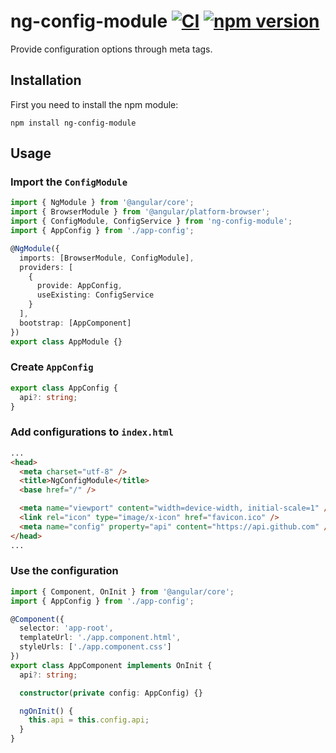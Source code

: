 # ng-config-module [![CI](https://github.com/domirs/ng-config-module/actions/workflows/ci.yml/badge.svg)](https://github.com/domirs/ng-config-module/actions/workflows/ci.yml) [![npm version](https://badge.fury.io/js/ng-config-module.svg)](https://badge.fury.io/js/ng-config-module)

Provide configuration options through meta tags.

## Installation

First you need to install the npm module:

`npm install ng-config-module`

## Usage

### Import the `ConfigModule`

```typescript
import { NgModule } from '@angular/core';
import { BrowserModule } from '@angular/platform-browser';
import { ConfigModule, ConfigService } from 'ng-config-module';
import { AppConfig } from './app-config';

@NgModule({
  imports: [BrowserModule, ConfigModule],
  providers: [
    {
      provide: AppConfig,
      useExisting: ConfigService
    }
  ],
  bootstrap: [AppComponent]
})
export class AppModule {}
```

### Create `AppConfig`

```typescript
export class AppConfig {
  api?: string;
}
```

### Add configurations to `index.html`

```html
...
<head>
  <meta charset="utf-8" />
  <title>NgConfigModule</title>
  <base href="/" />

  <meta name="viewport" content="width=device-width, initial-scale=1" />
  <link rel="icon" type="image/x-icon" href="favicon.ico" />
  <meta name="config" property="api" content="https://api.github.com" />
</head>
...
```

### Use the configuration

```typescript
import { Component, OnInit } from '@angular/core';
import { AppConfig } from './app-config';

@Component({
  selector: 'app-root',
  templateUrl: './app.component.html',
  styleUrls: ['./app.component.css']
})
export class AppComponent implements OnInit {
  api?: string;

  constructor(private config: AppConfig) {}

  ngOnInit() {
    this.api = this.config.api;
  }
}
```
